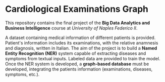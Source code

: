 # Cardiological Examinations Graph
This repository contains the final project of the **Big Data Analytics and Business Intelligence** course at *University of Naples Federico II*.

A dataset containing medical information of different patients is provided. Patient's information includes its examinations, with the relative anamnesis and diagnosis, written in Italian.
The aim of the project is to build a **Named Entity Recognition (NER)** system capable of extracting diseases and symptoms from textual inputs. Labeled data are provided to train the model.
Once the NER system is developed, a **graph-based database** must be developed, integrating the patients information (examinations, diseases, symptoms, etc.).

